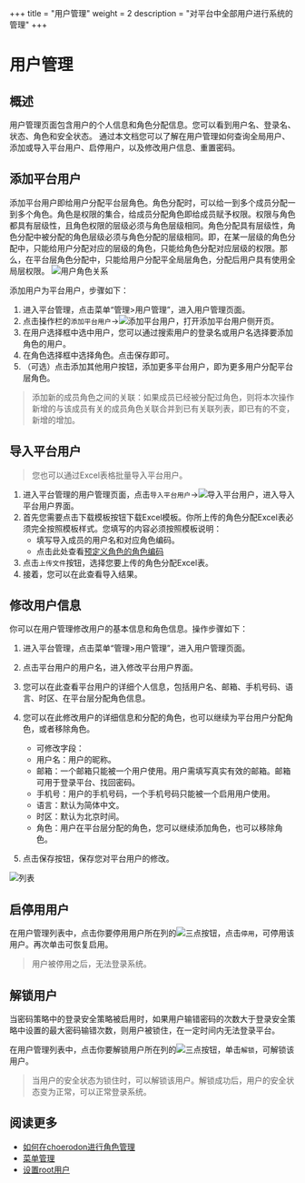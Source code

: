 +++
title = "用户管理"
weight = 2
description = "对平台中全部用户进行系统的管理"
+++


# 用户管理
## 概述
用户管理页面包含用户的个人信息和角色分配信息。您可以看到用户名、登录名、状态、角色和安全状态。
通过本文档您可以了解在用户管理如何查询全局用户、添加或导入平台用户、启停用户，以及修改用户信息、重置密码。

## 添加平台用户

添加平台用户即给用户分配平台层角色。角色分配时，可以给一到多个成员分配一到多个角色。角色是权限的集合，给成员分配角色即给成员赋予权限。权限与角色都具有层级性，且角色权限的层级必须与角色层级相同。角色分配具有层级性，角色分配中被分配的角色层级必须与角色分配的层级相同。即，在某一层级的角色分配中，只能给用户分配对应的层级的角色，只能给角色分配对应层级的权限。那么，在平台层角色分配中，只能给用户分配平全局层角色，分配后用户具有使用全局层权限。
![用户角色关系](/docs/user-guide/manager-guide/image/member_role2.png)

添加用户为平台用户，步骤如下：

1. 进入平台管理，点击菜单“管理>用户管理”，进入用户管理页面。
2. 点击操作栏的`添加平台用户`→![添加平台用户](/docs/user-guide/manager-guide/image/add-site-user.png)，打开添加平台用户侧开页。
3. 在用户选择框中选中用户，您可以通过搜索用户的登录名或用户名选择要添加角色的用户。
4. 在角色选择框中选择角色。点击保存即可。
5. （可选）点击添加其他用户按钮，添加更多平台用户，即为更多用户分配平台层角色。

<blockquote class="note">
         添加新的成员角色之间的关联：如果成员已经被分配过角色，则将本次操作新增的与该成员有关的成员角色关联合并到已有关联列表，即已有的不变，新增的增加。
      </blockquote>


## 导入平台用户
> 您也可以通过Excel表格批量导入平台用户。

1. 进入平台管理的用户管理页面，点击`导入平台用户`→![导入平台用户](/docs/user-guide/manager-guide/image/import-site-user.png)，进入导入平台用户界面。
2. 首先您需要点击下载模板按钮下载Excel模板。你所上传的角色分配Excel表必须完全按照模板样式。您填写的内容必须按照模板说明：
    - 填写导入成员的用户名和对应角色编码。
    - 点击此处查看[预定义角色的角色编码]()
3. 点击`上传文件`按钮，选择您要上传的角色分配Excel表。
4. 接着，您可以在此查看导入结果。

## 修改用户信息
你可以在用户管理修改用户的基本信息和角色信息。操作步骤如下：

1. 进入平台管理，点击菜单“管理>用户管理”，进入用户管理页面。
2. 点击平台用户的用户名，进入修改平台用户界面。
3. 您可以在此查看平台用户的详细个人信息，包括用户名、邮箱、手机号码、语言、时区、在平台层分配角色信息。
4. 您可以在此修改用户的详细信息和分配的角色，也可以继续为平台用户分配角色，或者移除角色。
    - 可修改字段：
    - 用户名：用户的昵称。
    - 邮箱：一个邮箱只能被一个用户使用。用户需填写真实有效的邮箱。邮箱可用于登录平台、找回密码。
    - 手机号：用户的手机号码，一个手机号码只能被一个启用用户使用。
    - 语言：默认为简体中文。
    - 时区：默认为北京时间。
    - 角色：用户在平台层分配的角色，您可以继续添加角色，也可以移除角色。

5. 点击保存按钮，保存您对平台用户的修改。

![列表](/docs/user-guide/manager-guide/image/user-01.png)

## 启停用用户

在用户管理列表中，点击你要停用用户所在列的![三点](/docs/user-guide/manager-guide/image/more-vert.png)按钮，点击`停用`，可停用该用户。再次单击可恢复启用。

<blockquote class="warning">
         用户被停用之后，无法登录系统。
      </blockquote>



## 解锁用户

当密码策略中的登录安全策略被启用时，如果用户输错密码的次数大于登录安全策略中设置的最大密码输错次数，则用户被锁住，在一定时间内无法登录平台。

在用户管理列表中，点击你要解锁用户所在列的![三点](/docs/user-guide/manager-guide/image/more-vert.png)按钮，单击`解锁`，可解锁该用户。


<blockquote class="note">
         当用户的安全状态为锁住时，可以解锁该用户。解锁成功后，用户的安全状态变为正常，可以正常登录系统。
      </blockquote>



## 阅读更多
- [如何在choerodon进行角色管理](../role)
- [菜单管理](../menu)
- [设置root用户](../rootuser)

